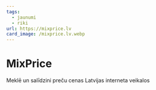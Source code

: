 ```yaml
---
tags:
  - jaunumi
  - riki
url: https://mixprice.lv
card_image: /mixprice.lv.webp
---
```


# MixPrice

Meklē un salīdzini preču cenas Latvijas interneta veikalos
